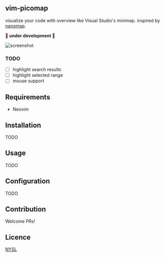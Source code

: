 ## vim-picomap
visualize your code with overview like Visual Studio's minimap. inspired by [nanomap](https://github.com/hisaknown/nanomap.vim).

**🚧 under development 🚧**

![screenshot](https://user-images.githubusercontent.com/6854255/87242111-aa3b2d00-c464-11ea-96f5-3f7a0bd314e0.png)

### TODO

- [ ] highlight search results
- [ ] highlight selected range
- [ ] mouse support

## Requirements

- Neovim

## Installation

TODO

## Usage

TODO

## Configuration

TODO

## Contribution

Welcome PRs!

## Licence

[NYSL](http://www.kmonos.net/nysl/)

